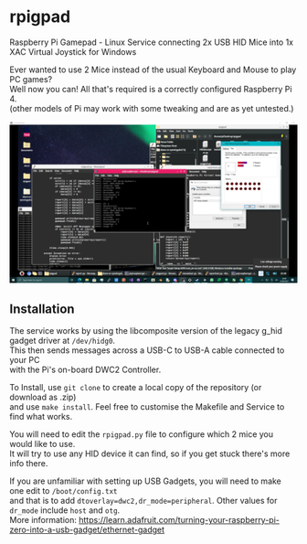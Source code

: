 # rpigpad
Raspberry Pi Gamepad - Linux Service connecting 2x USB HID Mice into 1x XAC Virtual Joystick for Windows

Ever wanted to use 2 Mice instead of the usual Keyboard and Mouse to play PC games? \
Well now you can! All that's required is a correctly configured Raspberry Pi 4. \
(other models of Pi may work with some tweaking and are as yet untested.)

![screenshot](https://github.com/TheMindVirus/rpigpad/blob/main/screenshot.png)

## Installation
The service works by using the libcomposite version of the legacy g_hid gadget driver at `/dev/hidg0`. \
This then sends messages across a USB-C to USB-A cable connected to your PC \
with the Pi's on-board DWC2 Controller.

To Install, use `git clone` to create a local copy of the repository (or download as .zip) \
and use `make install`. Feel free to customise the Makefile and Service to find what works.

You will need to edit the `rpigpad.py` file to configure which 2 mice you would like to use. \
It will try to use any HID device it can find, so if you get stuck there's more info there.

If you are unfamiliar with setting up USB Gadgets, you will need to make one edit to `/boot/config.txt` \
and that is to add `dtoverlay=dwc2,dr_mode=peripheral`. Other values for `dr_mode` include `host` and `otg`. \
More information: https://learn.adafruit.com/turning-your-raspberry-pi-zero-into-a-usb-gadget/ethernet-gadget

